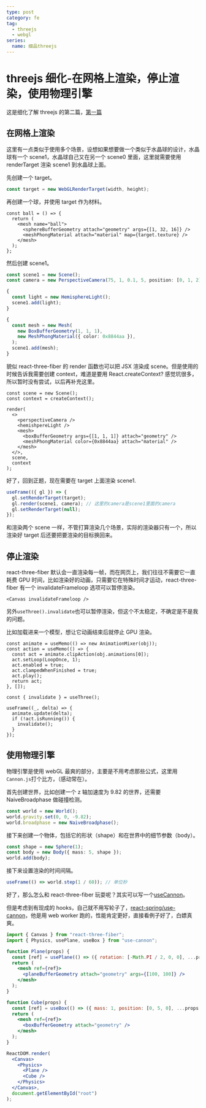 ```yaml
---
type: post
category: fe
tag:
  - threejs
  - webgl
series:
  name: 细品threejs
---
```


# threejs 细化-在网格上渲染，停止渲染，使用物理引擎

这是细化了解 threejs 的第二篇，[第一篇](/fe/2020/04/21/threejs细化-创建一个mesh、使用加载器、多个场景.html)

## 在网格上渲染

这里有一点类似于使用多个场景，设想如果想要做一个类似于水晶球的设计，水晶球有一个 scene1，水晶球自己又在另一个 scene0 里面，这里就需要使用 renderTarget 渲染 scene1 到水晶球上面。

先创建一个 target。

```typescript
const target = new WebGLRenderTarget(width, height);
```

再创建一个球，并使用 target 作为材料。

```tsx
const ball = () => {
  return (
    <mesh name="ball">
      <sphereBufferGeometry attach="geometry" args={[1, 32, 16]} />
      <meshPhongMaterial attach="material" map={target.texture} />
    </mesh>
  );
};
```

然后创建 scene1。

```ts
const scene1 = new Scene();
const camera = new PerspectiveCamera(75, 1, 0.1, 5, position: [0, 1, 2]);

{
  const light = new HemisphereLight();
  scene1.add(light);
}

{
  const mesh = new Mesh(
    new BoxBufferGeometry(1, 1, 1),
    new MeshPhongMaterial({ color: 0x8844aa }),
  );
  scene1.add(mesh);
}
```

貌似 react-three-fiber 的 render 函数也可以把 JSX 渲染成 scene。但是使用的时候告诉我需要创建 context，难道是要用 React.createContext? 感觉坑很多，所以暂时没有尝试，以后再补充这里。

```tsx
const scene = new Scene();
const context = createContext();

render(
  <>
    <perspectiveCamera />
    <hemishpereLight />
    <mesh>
      <boxBufferGeometry args={[1, 1, 1]} attach="geometry" />
      <meshPhongMaterial color={0x8844aa} attach="material" />
    </mesh>
  </>,
  scene,
  context
);
```

好了，回到正题，现在需要在 target 上面渲染 scene1.

```ts
useFrame(({ gl }) => {
  gl.setRenderTarget(target);
  gl.render(scene1, camera); // 这里的camera是scene1里面的camera
  gl.setRenderTarget(null);
});
```

和渲染两个 scene 一样，不管打算渲染几个场景，实际的渲染器只有一个，所以渲染好 target 后还要把要渲染的目标换回来。

## 停止渲染

react-three-fiber 默认会一直渲染每一帧，而在网页上，我们往往不需要它一直耗费 GPU 时间，比如渲染好的动画，只需要它在特殊时间才运动，react-three-fiber 有一个 invalidateFrameloop 选项可以暂停渲染。

```tsx
<Canvas invalidateFrameloop />
```

另外`useThree().invalidate`也可以暂停渲染，但这个不太稳定，不确定是不是我的问题。

比如加载进来一个模型，想让它动画结束后就停止 GPU 渲染。

```tsx
const animate = useMemo(() => new AnimationMixer(obj));
const action = useMemo(() => {
  const act = animate.clipAction(obj.animations[0]);
  act.setLoop(LoopOnce, 1);
  act.enabled = true;
  act.clampedWhenFinished = true;
  act.play();
  return act;
}, []);

const { invalidate } = useThree();

useFrame((_, delta) => {
  animate.update(delta);
  if (!act.isRunning()) {
    invalidate();
  }
});
```

## 使用物理引擎

物理引擎是使用 webGL 最爽的部分，主要是不用考虑那些公式，这里用`Cannon.js`打个比方，（感动常在）。

首先创建世界，比如创建一个 z 轴加速度为 9.82 的世界，还需要 NaiveBroadphase 做碰撞检测。

```ts
const world = new World();
world.gravity.set(0, 0, -9.82);
world.broadphase = new NaiveBroadphase();
```

接下来创建一个物体，包括它的形状（shape）和在世界中的细节参数（body）。

```ts
const shape = new Sphere(1);
const body = new Body({ mass: 5, shape });
world.add(body);
```

接下来设置渲染的时间间隔。

```ts
useFrame(() => world.step(1 / 60)); // 单位秒
```

好了，那么怎么和 react-three-fiber 玩耍呢？其实可以写一个[useCannon](https://github.com/gongbaodd/webgl_demos/blob/dev/hooks/useCannon.tsx)。

但是考虑到有现成的 hooks，自己就不用写轮子了，[react-spring/use-cannon](https://github.com/react-spring/use-cannon)，他是用 web worker 跑的，性能肯定更好，直接看例子好了，白嫖真爽。

```jsx
import { Canvas } from "react-three-fiber";
import { Physics, usePlane, useBox } from "use-cannon";

function Plane(props) {
  const [ref] = usePlane(() => ({ rotation: [-Math.PI / 2, 0, 0], ...props }));
  return (
    <mesh ref={ref}>
      <planeBufferGeometry attach="geometry" args={[100, 100]} />
    </mesh>
  );
}

function Cube(props) {
  const [ref] = useBox(() => ({ mass: 1, position: [0, 5, 0], ...props }));
  return (
    <mesh ref={ref}>
      <boxBufferGeometry attach="geometry" />
    </mesh>
  );
}

ReactDOM.render(
  <Canvas>
    <Physics>
      <Plane />
      <Cube />
    </Physics>
  </Canvas>,
  document.getElementById("root")
);
```
